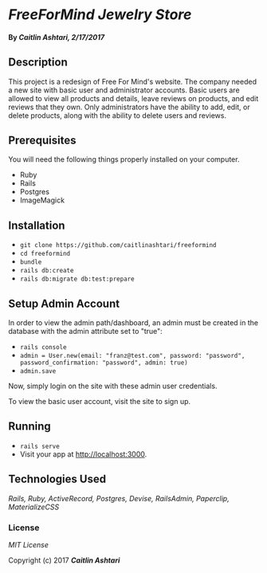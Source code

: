 # _FreeForMind Jewelry Store_

#### By _**Caitlin Ashtari**, 2/17/2017_

## Description

This project is a redesign of Free For Mind's website. The company needed a new site with basic user and administrator accounts. Basic users are allowed to view all products and details, leave reviews on products, and edit reviews that they own. Only administrators have the ability to add, edit, or delete products, along with the ability to delete users and reviews.

## Prerequisites

You will need the following things properly installed on your computer.

* Ruby
* Rails
* Postgres
* ImageMagick

## Installation

* `git clone https://github.com/caitlinashtari/freeformind`
* `cd freeformind`
* `bundle`
* `rails db:create`
* `rails db:migrate db:test:prepare`

## Setup Admin Account

In order to view the admin path/dashboard, an admin must be created in the database with the admin attribute set to "true":

* `rails console`
* `admin = User.new(email: "franz@test.com", password: "password", password_confirmation: "password", admin: true)`
* `admin.save`

Now, simply login on the site with these admin user credentials.

To view the basic user account, visit the site to sign up.

## Running

* `rails serve`
* Visit your app at [http://localhost:3000](http://localhost:3000).

## Technologies Used

_Rails, Ruby, ActiveRecord, Postgres, Devise, RailsAdmin, Paperclip, MaterializeCSS_

### License

*MIT License*

Copyright (c) 2017 **_Caitlin Ashtari_**
